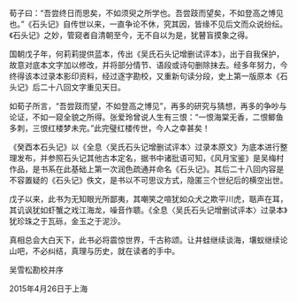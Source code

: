 荀子曰：“吾尝终日而思矣，不如须臾之所学也。吾尝跂而望矣，不如登高之博见也。”《石头记》自传世以来，一直争论不休，究其因，皆缘不见后文而众说纷纭。《石头记》之妙，管窥者自清朝至今，无不自以为是，犹瞽盲摸象之得。

国朝戊子年，何莉莉提供蓝本，传出《吴氏石头记增删试评本》，出于自我保护，故意对底本文字加以修改，并将部分情节、语段或诗句删除抹去。经多年努力，今终得该本过录本影印资料，经过逐字勘校，又重新句读分段，史上第一版原本《石头记》后二十八回文字重见天日。

如荀子所言，“吾尝跂而望，不如登高之博见”，再多的研究与猜想，再多的争吵与论证，不如一窥全貌之所得。张爱玲曾说人生有三恨：“一恨海棠无香，二恨鲫鱼多刺，三恨红楼梦未完。”此完璧红楼传世，今人之幸甚矣！

《癸酉本石头记》以《全息〈吴氏石头记增删试评本〉过录本原文》为底本进行整理发布，并参照石头记其他古本定名，据书中诸批语可知，《风月宝鉴》是吴梅村作品，是书系在此基础上第一次润色疏通并命名《石头记》。其后二十八回内容是不容置疑的《石头记》佚文，是书以不可思议方式，隐匿三个世纪后的横空出世。

戊子以来，此书为无知眼光所鄙夷，其嘲笑之喧犹如众犬之欺平川虎，聒声在耳，其讥讽犹如虾蟹之戏江海龙，噪音作聩。《全息〈吴氏石头记增删试评本〉过录本》犹珍珠之于瓦砾，金玉之于泥沙。

真相总会大白天下，此书必将震惊世界，千古称颂。让井蛙继续谈海，壤蚁继续论山吧，不必纠结，真理与历史，就在读者的手中。

吴雪松勘校并序

2015年4月26日于上海

